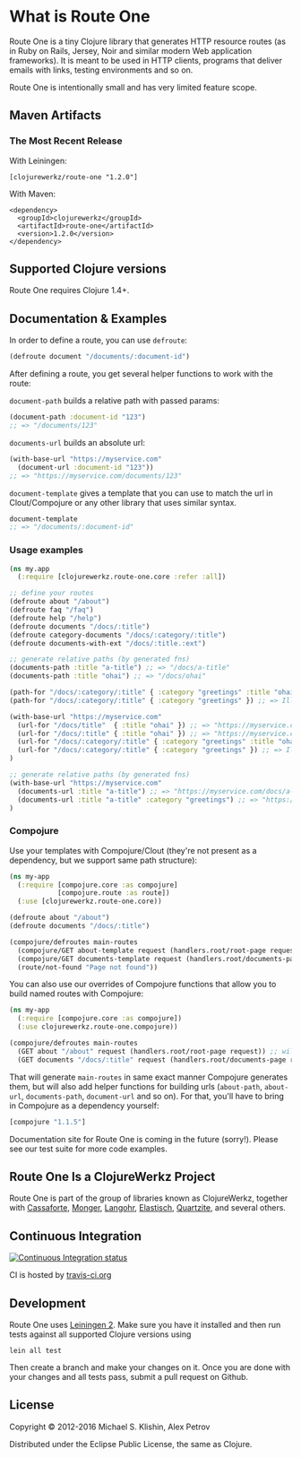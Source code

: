 # What is Route One

Route One is a tiny Clojure library that generates HTTP resource routes (as in Ruby on Rails, Jersey, Noir and similar
modern Web application frameworks). It is meant to be used in HTTP clients, programs that deliver emails with links,
testing environments and so on.

Route One is intentionally small and has very limited feature scope.

## Maven Artifacts

### The Most Recent Release

With Leiningen:

    [clojurewerkz/route-one "1.2.0"]

With Maven:

    <dependency>
      <groupId>clojurewerkz</groupId>
      <artifactId>route-one</artifactId>
      <version>1.2.0</version>
    </dependency>


## Supported Clojure versions

Route One requires Clojure 1.4+.


## Documentation & Examples

In order to define a route, you can use `defroute`:

```clj
(defroute document "/documents/:document-id")
```

After defining a route, you get several helper functions to work with the route:

`document-path` builds a relative path with passed params:

```clj
(document-path :document-id "123")
;; => "/documents/123"
```

`documents-url` builds an absolute url:

```clj
(with-base-url "https://myservice.com"
  (document-url :document-id "123"))
;; => "https://myservice.com/documents/123"
```

`document-template` gives a template that you can use to match the url in Clout/Compojure or any
other library that uses similar syntax.

```clj
document-template
;; => "/documents/:document-id"
```

### Usage examples


```clj
(ns my.app
  (:require [clojurewerkz.route-one.core :refer :all])

;; define your routes
(defroute about "/about")
(defroute faq "/faq")
(defroute help "/help")
(defroute documents "/docs/:title")
(defroute category-documents "/docs/:category/:title")
(defroute documents-with-ext "/docs/:title.:ext")

;; generate relative paths (by generated fns)
(documents-path :title "a-title") ;; => "/docs/a-title"
(documents-path :title "ohai") ;; => "/docs/ohai"

(path-for "/docs/:category/:title" { :category "greetings" :title "ohai" }) ;; => "/docs/greetings/ohai"
(path-for "/docs/:category/:title" { :category "greetings" }) ;; => IllegalArgumentException, because :title value is missing

(with-base-url "https://myservice.com"
  (url-for "/docs/title"  { :title "ohai" }) ;; => "https://myservice.com/docs/title"
  (url-for "/docs/:title" { :title "ohai" }) ;; => "https://myservice.com/docs/ohai"
  (url-for "/docs/:category/:title" { :category "greetings" :title "ohai" }) ;; => "https://myservice.com/docs/greetings/ohai"
  (url-for "/docs/:category/:title" { :category "greetings" }) ;; => IllegalArgumentException, because :title value is missing
)

;; generate relative paths (by generated fns)
(with-base-url "https://myservice.com"
  (documents-url :title "a-title") ;; => "https://myservice.com/docs/a-title"
  (documents-url :title "a-title" :category "greetings") ;; => "https://myservice.com/docs/greetings/a-title"
)
```

### Compojure

Use your templates with Compojure/Clout (they're not present as a dependency, but we support same path structure):

```clj
(ns my-app
  (:require [compojure.core :as compojure]
            [compojure.route :as route])
  (:use [clojurewerkz.route-one.core))

(defroute about "/about")
(defroute documents "/docs/:title")

(compojure/defroutes main-routes
  (compojure/GET about-template request (handlers.root/root-page request)) ;; will use /about as a template
  (compojure/GET documents-template request (handlers.root/documents-page request)) ;; will use /docs/:title as a template
  (route/not-found "Page not found"))
```

You can also use our overrides of Compojure functions that allow you to build named routes with Compojure:

```clj
(ns my-app
  (:require [compojure.core :as compojure])
  (:use clojurewerkz.route-one.compojure))

(compojure/defroutes main-routes
  (GET about "/about" request (handlers.root/root-page request)) ;; will use /about as a template
  (GET documents "/docs/:title" request (handlers.root/documents-page request)) ;; will use /docs/:title as a template)
```

That will generate `main-routes` in same exact manner Compojure generates them, but will also add helper functions
for building urls (`about-path`, `about-url`, `documents-path`, `document-url` and so on). For that, you'll have to
bring in Compojure as a dependency yourself:

```clj
[compojure "1.1.5"]
```

Documentation site for Route One is coming in the future (sorry!). Please see our test suite for more code examples.

## Route One Is a ClojureWerkz Project

Route One is part of the group of libraries known as ClojureWerkz, together with
[Cassaforte](http://clojurecassandra.info), [Monger](http://clojuremongodb.info), [Langohr](http://clojurerabbitmq.info), [Elastisch](http://clojureelasticsearch.info), [Quartzite](http://clojurequartz.info), and several others.


## Continuous Integration

[![Continuous Integration status](https://secure.travis-ci.org/clojurewerkz/route-one.png)](http://travis-ci.org/clojurewerkz/route-one)

CI is hosted by [travis-ci.org](http://travis-ci.org)


## Development

Route One uses [Leiningen 2](https://github.com/technomancy/leiningen/blob/master/doc/TUTORIAL.md). Make sure you have it installed and then run tests
against all supported Clojure versions using

    lein all test

Then create a branch and make your changes on it. Once you are done with your changes and all tests pass, submit
a pull request on Github.



## License

Copyright © 2012-2016 Michael S. Klishin, Alex Petrov

Distributed under the Eclipse Public License, the same as Clojure.
